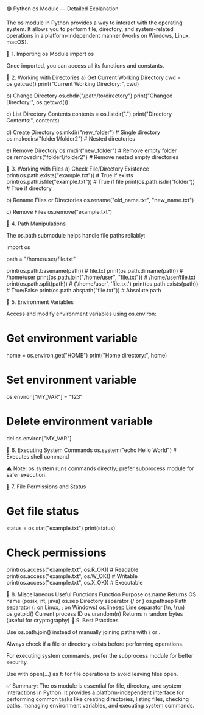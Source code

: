 🟢 Python os Module — Detailed Explanation

The os module in Python provides a way to interact with the operating system. It allows you to perform file, directory, and system-related operations in a platform-independent manner (works on Windows, Linux, macOS).

🔹 1. Importing os Module
import os


Once imported, you can access all its functions and constants.

🔹 2. Working with Directories
a) Get Current Working Directory
cwd = os.getcwd()
print("Current Working Directory:", cwd)

b) Change Directory
os.chdir("/path/to/directory")
print("Changed Directory:", os.getcwd())

c) List Directory Contents
contents = os.listdir(".")
print("Directory Contents:", contents)

d) Create Directory
os.mkdir("new_folder")         # Single directory
os.makedirs("folder1/folder2") # Nested directories

e) Remove Directory
os.rmdir("new_folder")          # Remove empty folder
os.removedirs("folder1/folder2") # Remove nested empty directories

🔹 3. Working with Files
a) Check File/Directory Existence
print(os.path.exists("example.txt"))  # True if exists
print(os.path.isfile("example.txt"))  # True if file
print(os.path.isdir("folder"))        # True if directory

b) Rename Files or Directories
os.rename("old_name.txt", "new_name.txt")

c) Remove Files
os.remove("example.txt")

🔹 4. Path Manipulations

The os.path submodule helps handle file paths reliably:

import os

path = "/home/user/file.txt"

print(os.path.basename(path))   # file.txt
print(os.path.dirname(path))    # /home/user
print(os.path.join("/home/user", "file.txt"))  # /home/user/file.txt
print(os.path.split(path))      # ('/home/user', 'file.txt')
print(os.path.exists(path))     # True/False
print(os.path.abspath("file.txt")) # Absolute path

🔹 5. Environment Variables

Access and modify environment variables using os.environ:

# Get environment variable
home = os.environ.get("HOME")
print("Home directory:", home)

# Set environment variable
os.environ["MY_VAR"] = "123"

# Delete environment variable
del os.environ["MY_VAR"]

🔹 6. Executing System Commands
os.system("echo Hello World")  # Executes shell command


⚠ Note: os.system runs commands directly; prefer subprocess module for safer execution.

🔹 7. File Permissions and Status
# Get file status
status = os.stat("example.txt")
print(status)

# Check permissions
print(os.access("example.txt", os.R_OK))  # Readable
print(os.access("example.txt", os.W_OK))  # Writable
print(os.access("example.txt", os.X_OK))  # Executable

🔹 8. Miscellaneous Useful Functions
Function	Purpose
os.name	Returns OS name (posix, nt, java)
os.sep	Directory separator (/ or \)
os.pathsep	Path separator (: on Linux, ; on Windows)
os.linesep	Line separator (\n, \r\n)
os.getpid()	Current process ID
os.urandom(n)	Returns n random bytes (useful for cryptography)
🔹 9. Best Practices

Use os.path.join() instead of manually joining paths with / or \.

Always check if a file or directory exists before performing operations.

For executing system commands, prefer the subprocess module for better security.

Use with open(...) as f: for file operations to avoid leaving files open.

✅ Summary:
The os module is essential for file, directory, and system interactions in Python. It provides a platform-independent interface for performing common tasks like creating directories, listing files, checking paths, managing environment variables, and executing system commands.